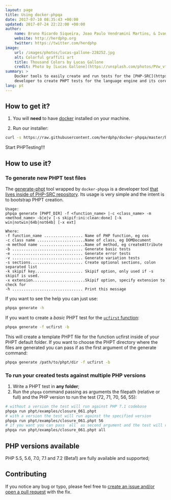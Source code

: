 ```yaml
---
layout: page
title: Using docker-phpqa
date: 2017-07-10 08:35:43 +00:00
updated: 2017-07-24 22:22:00 +00:00
author:
    name: Bruno Ricardo Siqueira, Joao Paulo Vendramini Martins, & Ivan Rosolen
    website: http://herdphp.org
    twitter: https://twitter.com/herdphp
image:
    url: /images/photos/lucas-gallone-228252.jpg
    alt: Colorful graffiti art
    title: Thousand Colors by Lucas Gallone
    credit: Photo by [Lucas Gallone](https://unsplash.com/photos/PVw_vtpCGaM).
summary: >
    Docker tools to easily create and run tests for the [PHP-SRC](https://github.com/php/php-src). The intent of this library is to help any PHP 
    developer to create PHPT tests for the language engine and its core extensions.
lang: pt
---
```

## How to get it?

1. You will **need** to have [docker][docker] installed on your machine.

2. Run our installer:

````bash
curl -s https://raw.githubusercontent.com/herdphp/docker-phpqa/master/bin/installer.sh | bash
````

Start PHPTesting!!!

## How to use it?

### To generate new PHPT test files

The [generate-phpt][generate-phpt] tool wrapped by `docker-phpqa` is a developer tool 
[that lives inside of PHP-SRC repository][generate-phpt]. Its usage is very simple and the intent is to bootstrap PHPT
creation.

````
Usage:
phpqa generate [PHPT_DIR] -f <function_name> |-c <class_name> -m <method_name> -b|e|v [-s skipif:ini:clean:done] [-k win|notwin|64b|not64b] [-x ext]

Where:
-f function_name ................. Name of PHP function, eg cos
-c class name .....................Name of class, eg DOMDocument
-m method name ....................Name of method, eg createAttribute
-b ............................... Generate basic tests
-e ............................... Generate error tests
-v ............................... Generate variation tests
-s sections....................... Create optional sections, colon separated list
-k skipif key..................... Skipif option, only used if -s skipif is used.
-x extension.......................Skipif option, specify extension to check for
-h ............................... Print this message
````

If you want to see the help you can just use:

````bash
phpqa generate -h
````

If you want to create a *basic* PHPT test for the [`ucfirst` function][php-function-ucfirst]:

````bash
phpqa generate -f ucfirst -b
````

This will create a template PHPT file for the function ucfirst inside of your PHPT default folder. If you want to choose
the PHPT directory where the files are generated you can pass if as the first argument of the generate command:

````bash
phpqa generate /path/to/phpt/dir -f ucfirst -b
````

### To run your created tests against multiple PHP versions

1. Write a PHPT test in **any folder**;
2. Run the `phpqa` command passing as arguments the filepath (relative or full) and the PHP version to run the test (72, 71, 70, 56, 55):

````bash
# without a version the test will run against PHP 7.1 codebase
phpqa run phpt/examples/closure_061.phpt
# with a version the test will run against the specified version
phpqa run phpt/examples/closure_061.phpt 56
# if you want you can pass `all` as second argument and the test will run against all versions
phpqa run phpt/examples/closure_061.phpt all
````

## PHP versions available

PHP 5.5, 5.6, 7.0, 7.1 and 7.2 (Beta1) are fully available and supported;

## Contributing

If you notice any bug or typo, please feel free to [create an issue and/or open a pull request][docker-phpqa]
with the fix.

[generate-phpt]: https://github.com/php/php-src/tree/master/scripts/dev/generate-phpt
[php-function-ucfirst]: http://php.net/manual/en/function.ucfirst.php
[docker-phpqa]: https://github.com/herdphp/docker-phpqa
[docker]: https://www.docker.com/community-edition
